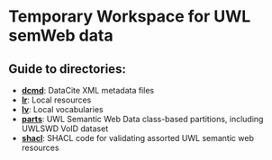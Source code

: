 # Temporary Workspace for UWL semWeb data
## Guide to directories:
- **[dcmd](https://github.com/briesenberg07/bmrLIS/tree/master/uwlswd/dcmd)**: DataCite XML metadata files
- **[lr](https://github.com/briesenberg07/bmrLIS/tree/master/uwlswd/lr)**: Local resources
- **[lv](https://github.com/briesenberg07/bmrLIS/tree/master/uwlswd/lv)**: Local vocabularies
- **[parts](https://github.com/briesenberg07/bmrLIS/tree/master/uwlswd/parts)**: UWL Semantic Web Data class-based partitions, including UWLSWD VoID dataset
- **[shacl](https://github.com/briesenberg07/bmrLIS/tree/master/uwlswd/shacl)**: SHACL code for validating assorted UWL semantic web resources
